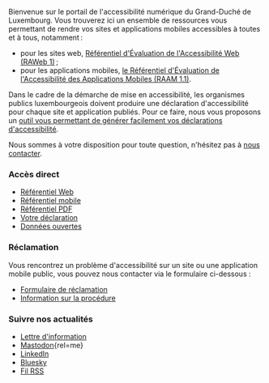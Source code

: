 <div class="welcome-wrapper">
<div class="left-column">

Bienvenue sur le portail de l'accessibilité numérique du Grand-Duché de Luxembourg. Vous trouverez ici un ensemble de ressources vous permettant de rendre vos sites et applications mobiles accessibles à toutes et à tous, notamment&#8239;:
- pour les sites web, [Référentiel d'Évaluation de l'Accessibilité Web (RAWeb 1)](raweb1/index.html)&#8239;;
- pour les applications mobiles, [le Référentiel d'Évaluation de l'Accessibilité des Applications Mobiles (RAAM 1.1)](raam1.1/index.html). 

Dans le cadre de la démarche de mise en accessibilité, les organismes publics luxembourgeois doivent produire une déclaration d'accessibilité pour chaque site et application publiés. Pour ce faire, nous vous proposons un [outil vous permettant de générer facilement vos déclarations d'accessibilité](tools/decla.html).

Nous sommes à votre disposition pour toute question, n'hésitez pas à [nous contacter](contact.html).

<div class="home-content-container">
<!-- latest news -->
</div>

</div>

<aside class="right-column">

### Accès direct
<div class="right-column-content">

- [Référentiel Web](raweb1/index.html)
- [Référentiel mobile](raam1.1/index.html)
- [Référentiel PDF](rapdf1/index.html)
- [Votre déclaration](tools/decla.html)
- [Données ouvertes](monitoring/open-data.html)

</div>

### Réclamation
<div class="right-column-content">

Vous rencontrez un problème d'accessibilité sur un site ou une application mobile public, vous pouvez nous contacter via le formulaire ci-dessous&nbsp;:
- [Formulaire de réclamation](https://sip.gouvernement.lu/fr/support/reclamation-accessibilite.html)
- [Information sur la procédure](tools/reclamations.html)

</div>

### Suivre nos actualités
<div class="right-column-content">

- [Lettre d'information](./newsletter.md)
- [Mastodon](https://mas.to/@accessibilityLu){rel=me}
- [LinkedIn](https://www.linkedin.com/company/accessibility-lu/)
- [Bluesky](https://bsky.app/profile/accessibilite.public.lu)
- [Fil RSS](news/feed.xml)

</div>

</aside> 
</div>